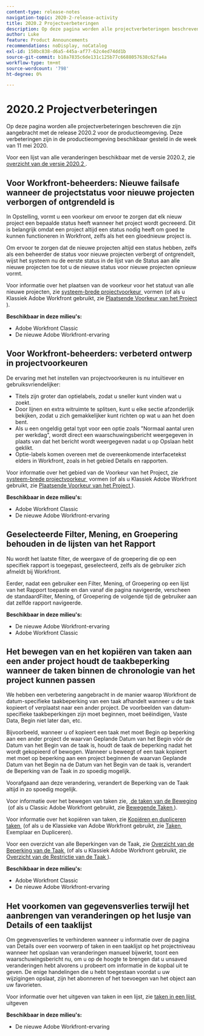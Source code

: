 ```yaml
---
content-type: release-notes
navigation-topic: 2020-2-release-activity
title: 2020.2 Projectverbeteringen
description: Op deze pagina worden alle projectverbeteringen beschreven die zijn aangebracht met de release 2020.2 voor de productieomgeving. Deze verbeteringen zijn in de productieomgeving beschikbaar gesteld in de week van 11 mei 2020.
author: Luke
feature: Product Announcements
recommendations: noDisplay, noCatalog
exl-id: 150bc838-d6a5-445a-af77-62c4ed74dd1b
source-git-commit: b18a7835c6de131c125b77c6688057638c62fa4a
workflow-type: tm+mt
source-wordcount: '798'
ht-degree: 0%

---
```


# 2020.2 Projectverbeteringen

Op deze pagina worden alle projectverbeteringen beschreven die zijn aangebracht met de release 2020.2 voor de productieomgeving. Deze verbeteringen zijn in de productieomgeving beschikbaar gesteld in de week van 11 mei 2020.

Voor een lijst van alle veranderingen beschikbaar met de versie 2020.2, zie [&#x200B; overzicht van de versie 2020.2 &#x200B;](../../../product-announcements/product-releases/2020.2.-release-activity/2020-2-release-overview.md).

## Voor Workfront-beheerders: Nieuwe failsafe wanneer de projectstatus voor nieuwe projecten verborgen of ontgrendeld is

In Opstelling, vormt u een voorkeur om ervoor te zorgen dat elk nieuw project een bepaalde status heeft wanneer het project wordt gecreeerd. Dit is belangrijk omdat een project altijd een status nodig heeft om goed te kunnen functioneren in Workfront, zelfs als het een gloednieuw project is.

Om ervoor te zorgen dat de nieuwe projecten altijd een status hebben, zelfs als een beheerder de status voor nieuwe projecten verbergt of ontgrendelt, wijst het systeem nu de eerste status in de lijst van de Status aan alle nieuwe projecten toe tot u de nieuwe status voor nieuwe projecten opnieuw vormt.

Voor informatie over het plaatsen van de voorkeur voor het statuut van alle nieuwe projecten, zie [&#x200B; systeem-brede projectvoorkeur &#x200B;](../../../administration-and-setup/set-up-workfront/configure-system-defaults/set-project-preferences.md) vormen (of als u Klassiek Adobe Workfront gebruikt, zie [&#x200B; Plaatsende Voorkeur van het Project &#x200B;](https://experienceleague.adobe.com/nl/docs/workfront/using/home)).

**Beschikbaar in deze milieu&#39;s:**

* Adobe Workfront Classic
* De nieuwe Adobe Workfront-ervaring

## Voor Workfront-beheerders: verbeterd ontwerp in projectvoorkeuren

De ervaring met het instellen van projectvoorkeuren is nu intuïtiever en gebruiksvriendelijker:

* Titels zijn groter dan optielabels, zodat u sneller kunt vinden wat u zoekt.
* Door lijnen en extra witruimte te splitsen, kunt u elke sectie afzonderlijk bekijken, zodat u zich gemakkelijker kunt richten op wat u aan het doen bent.
* Als u een ongeldig getal typt voor een optie zoals &quot;Normaal aantal uren per werkdag&quot;, wordt direct een waarschuwingsbericht weergegeven in plaats van dat het bericht wordt weergegeven nadat u op Opslaan hebt geklikt.
* Optie-labels komen overeen met de overeenkomende interfacetekst elders in Workfront, zoals in het gebied Details en rapporten.

Voor informatie over het gebied van de Voorkeur van het Project, zie [&#x200B; systeem-brede projectvoorkeur &#x200B;](../../../administration-and-setup/set-up-workfront/configure-system-defaults/set-project-preferences.md) vormen (of als u Klassiek Adobe Workfront gebruikt, zie [&#x200B; Plaatsende Voorkeur van het Project &#x200B;](https://experienceleague.adobe.com/nl/docs/workfront/using/home)).

**Beschikbaar in deze milieu&#39;s:**

* Adobe Workfront Classic
* De nieuwe Adobe Workfront-ervaring

## Geselecteerde Filter, Mening, en Groepering behouden in de lijsten van het Rapport

Nu wordt het laatste filter, de weergave of de groepering die op een specifiek rapport is toegepast, geselecteerd, zelfs als de gebruiker zich afmeldt bij Workfront.

Eerder, nadat een gebruiker een Filter, Mening, of Groepering op een lijst van het Rapport toepaste en dan vanaf die pagina navigeerde, verscheen de standaardFilter, Mening, of Groepering de volgende tijd de gebruiker aan dat zelfde rapport navigeerde.

**Beschikbaar in deze milieu&#39;s:**

* De nieuwe Adobe Workfront-ervaring
* Adobe Workfront Classic

## Het bewegen van en het kopiëren van taken aan een ander project houdt de taakbeperking wanneer de taken binnen de chronologie van het project kunnen passen

We hebben een verbetering aangebracht in de manier waarop Workfront de datum-specifieke taakbeperking van een taak afhandelt wanneer u de taak kopieert of verplaatst naar een ander project. De voorbeelden van datum-specifieke taakbeperkingen zijn moet beginnen, moet beëindigen, Vaste Data, Begin niet later dan, etc.

Bijvoorbeeld, wanneer u of kopieert een taak met moet Begin op beperking aan een ander project de waarvan Geplande Datum van het Begin vóór de Datum van het Begin van de taak is, houdt de taak de beperking nadat het wordt gekopieerd of bewogen. Wanneer u beweegt of een taak kopieert met moet op beperking aan een project beginnen de waarvan Geplande Datum van het Begin na de Datum van het Begin van de taak is, verandert de Beperking van de Taak in zo spoedig mogelijk.

Voorafgaand aan deze verandering, verandert de Beperking van de Taak altijd in zo spoedig mogelijk.

Voor informatie over het bewegen van taken zie, [&#x200B; de taken van de Beweging &#x200B;](../../../manage-work/tasks/manage-tasks/move-tasks.md) (of als u Classic Adobe Workfront gebruikt, zie [&#x200B; Bewegende Taken &#x200B;](https://experienceleague.adobe.com/nl/docs/workfront/using/home)).

Voor informatie over het kopiëren van taken, zie [&#x200B; Kopiëren en dupliceren taken &#x200B;](../../../manage-work/tasks/manage-tasks/copy-and-duplicate-tasks.md) (of als u de Klassieke van Adobe Workfront gebruikt, zie [&#x200B; Taken &#x200B;](https://experienceleague.adobe.com/nl/docs/workfront/using/home) Exemplaar en Dupliceren).

Voor een overzicht van alle Beperkingen van de Taak, zie [&#x200B; Overzicht van de Beperking van de Taak &#x200B;](../../../manage-work/tasks/task-constraints/task-constraint-overview.md) (of als u Klassiek Adobe Workfront gebruikt, zie [&#x200B; Overzicht van de Restrictie van de Taak &#x200B;](https://experienceleague.adobe.com/nl/docs/workfront/using/home)).

**Beschikbaar in deze milieu&#39;s:**

* Adobe Workfront Classic
* De nieuwe Adobe Workfront-ervaring

## Het voorkomen van gegevensverlies terwijl het aanbrengen van veranderingen op het lusje van Details of een taaklijst

Om gegevensverlies te verhinderen wanneer u informatie over de pagina van Details over een voorwerp of taken in een taaklijst op het projectniveau wanneer het opslaan van veranderingen manueel bijwerkt, toont een waarschuwingsbericht nu, om u op de hoogte te brengen dat u unsaved veranderingen hebt alvorens u probeert om informatie in de kopbal uit te geven. De enige handelingen die u hebt toegestaan voordat u uw wijzigingen opslaat, zijn het abonneren of het toevoegen van het object aan uw favorieten.

Voor informatie over het uitgeven van taken in een lijst, zie [&#x200B; taken in een lijst &#x200B;](../../../manage-work/tasks/manage-tasks/edit-tasks-in-a-list.md) uitgeven

**Beschikbaar in deze milieu&#39;s:**

* De nieuwe Adobe Workfront-ervaring

